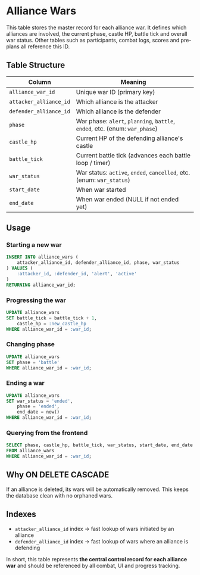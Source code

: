 # Alliance Wars

This table stores the master record for each alliance war. It defines which alliances are involved, the current phase, castle HP, battle tick and overall war status. Other tables such as participants, combat logs, scores and pre-plans all reference this ID.

## Table Structure

| Column | Meaning |
| --- | --- |
| `alliance_war_id` | Unique war ID (primary key) |
| `attacker_alliance_id` | Which alliance is the attacker |
| `defender_alliance_id` | Which alliance is the defender |
| `phase` | War phase: `alert`, `planning`, `battle`, `ended`, etc. (enum: `war_phase`) |
| `castle_hp` | Current HP of the defending alliance's castle |
| `battle_tick` | Current battle tick (advances each battle loop / timer) |
| `war_status` | War status: `active`, `ended`, `cancelled`, etc. (enum: `war_status`) |
| `start_date` | When war started |
| `end_date` | When war ended (NULL if not ended yet) |

## Usage

### Starting a new war
```sql
INSERT INTO alliance_wars (
    attacker_alliance_id, defender_alliance_id, phase, war_status
) VALUES (
    :attacker_id, :defender_id, 'alert', 'active'
)
RETURNING alliance_war_id;
```

### Progressing the war
```sql
UPDATE alliance_wars
SET battle_tick = battle_tick + 1,
    castle_hp = :new_castle_hp
WHERE alliance_war_id = :war_id;
```

### Changing phase
```sql
UPDATE alliance_wars
SET phase = 'battle'
WHERE alliance_war_id = :war_id;
```

### Ending a war
```sql
UPDATE alliance_wars
SET war_status = 'ended',
    phase = 'ended',
    end_date = now()
WHERE alliance_war_id = :war_id;
```

### Querying from the frontend
```sql
SELECT phase, castle_hp, battle_tick, war_status, start_date, end_date
FROM alliance_wars
WHERE alliance_war_id = :war_id;
```

## Why ON DELETE CASCADE
If an alliance is deleted, its wars will be automatically removed. This keeps the database clean with no orphaned wars.

## Indexes
- `attacker_alliance_id` index → fast lookup of wars initiated by an alliance
- `defender_alliance_id` index → fast lookup of wars where an alliance is defending

In short, this table represents **the central control record for each alliance war** and should be referenced by all combat, UI and progress tracking.

